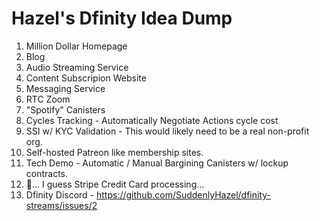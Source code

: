 # Hazel's Dfinity Idea Dump

1. Million Dollar Homepage
2. Blog
3. Audio Streaming Service
4. Content Subscripion Website
5. Messaging Service
6. RTC Zoom
7. "Spotify" Canisters
8. Cycles Tracking - Automatically Negotiate Actions cycle cost
9. SSI w/ KYC Validation - This would likely need to be a real non-profit org. 
10. Self-hosted Patreon like membership sites.
11. Tech Demo - Automatic / Manual Bargining Canisters w/ lockup contracts. 
12. :eyes:... I guess Stripe Credit Card processing... 
13. Dfinity Discord - https://github.com/SuddenlyHazel/dfinity-streams/issues/2

